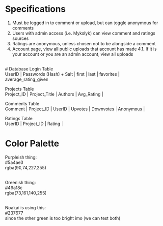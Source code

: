 # Specifications
1. Must be logged in to comment or upload, but can toggle anonymous for comments
2. Users with admin access (i.e. Mykolyk) can view comment and ratings sources
3. Ratings are anonymous, unless chosen not to be alongside a comment
4. Account page, view all public uploads that account has made
4.1. If it is your account or you are an admin account, view all uploads
<br>
# Database
Login Table<br>
UserID | Passwords (Hash) + Salt | first | last | favorites | average_rating_given<br>

Projects Table<br>
Project_ID | Project_Title | Authors | Avg_Rating | <br>

Comments Table<br>
Comment | Project_ID | UserID | Upvotes | Downvotes | Anonymous | <br>

Ratings Table<br>
UserID | Project_ID | Rating |<br>

# Color Palette
Purpleish thing:<br>
#5a4ae3<br>
rgba(90,74,227,255)<br><br>

Greenish thing:<br>
#49a18c<br>
rgba(73,161,140,255)<br><br>

Noakai is using this:<br>
#237677<br>
since the other green is too bright imo (we can test both)